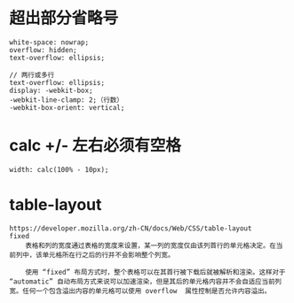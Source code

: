 # 超出部分省略号
    white-space: nowrap;
    overflow: hidden;
    text-overflow: ellipsis;

    // 两行或多行
    text-overflow: ellipsis;
    display: -webkit-box;
    -webkit-line-clamp: 2;（行数）
    -webkit-box-orient: vertical;

# calc +/- 左右必须有空格
    width: calc(100% - 10px);
    
    
# table-layout

    https://developer.mozilla.org/zh-CN/docs/Web/CSS/table-layout
    fixed
        表格和列的宽度通过表格的宽度来设置，某一列的宽度仅由该列首行的单元格决定。在当前列中，该单元格所在行之后的行并不会影响整个列宽。

        使用 “fixed” 布局方式时，整个表格可以在其首行被下载后就被解析和渲染。这样对于 “automatic” 自动布局方式来说可以加速渲染，但是其后的单元格内容并不会自适应当前列宽。任何一个包含溢出内容的单元格可以使用 overflow  属性控制是否允许内容溢出。
